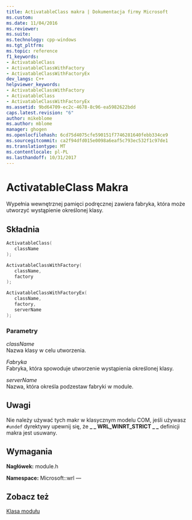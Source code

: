 ```yaml
---
title: ActivatableClass makra | Dokumentacja firmy Microsoft
ms.custom: 
ms.date: 11/04/2016
ms.reviewer: 
ms.suite: 
ms.technology: cpp-windows
ms.tgt_pltfrm: 
ms.topic: reference
f1_keywords:
- ActivatableClass
- ActivatableClassWithFactory
- ActivatableClassWithFactoryEx
dev_langs: C++
helpviewer_keywords:
- ActivatableClassWithFactory
- ActivatableClass
- ActivatableClassWithFactoryEx
ms.assetid: 9bd64709-ec2c-4678-8c96-ea5982622bdd
caps.latest.revision: "6"
author: mikeblome
ms.author: mblome
manager: ghogen
ms.openlocfilehash: 6cd75d4075cfe590151f7746281640febb334ce9
ms.sourcegitcommit: ca2f94dfd015e0098a6eaf5c793ec532f1c97de1
ms.translationtype: MT
ms.contentlocale: pl-PL
ms.lasthandoff: 10/31/2017
---
```

# <a name="activatableclass-macros"></a>ActivatableClass Makra

Wypełnia wewnętrznej pamięci podręcznej zawiera fabryka, która może utworzyć wystąpienie określonej klasy.

## <a name="syntax"></a>Składnia

```cpp
ActivatableClass(
   className
);

ActivatableClassWithFactory(
   className,
   factory
);

ActivatableClassWithFactoryEx(
   className,
   factory,
   serverName
);
```

### <a name="parameters"></a>Parametry

*className*  
Nazwa klasy w celu utworzenia.  

*Fabryka*  
Fabryka, która spowoduje utworzenie wystąpienia określonej klasy.

*serverName*  
Nazwa, która określa podzestaw fabryki w module.

## <a name="remarks"></a>Uwagi

Nie należy używać tych makr w klasycznym modelu COM, jeśli używasz `#undef` dyrektywy upewnij się, że **&#95; &#95; WRL_WINRT_STRICT &#95; &#95;**  definicji makra jest usuwany.

## <a name="requirements"></a>Wymagania

**Nagłówek:** module.h

**Namespace:** Microsoft::wrl —

## <a name="see-also"></a>Zobacz też

[Klasa modułu](../windows/module-class.md)